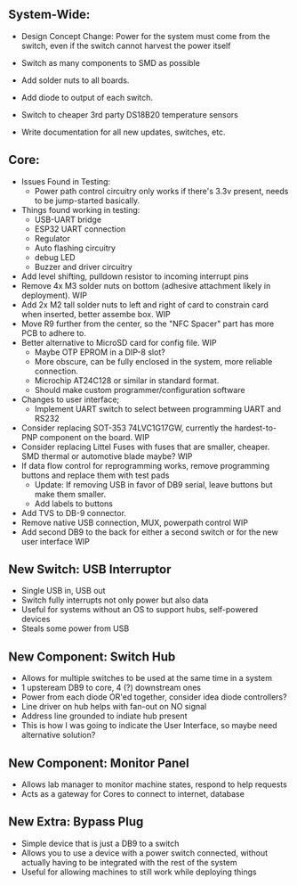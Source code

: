 ## System-Wide:

* Design Concept Change: Power for the system must come from the switch, even if the switch cannot harvest the power itself
* Switch as many components to SMD as possible
* Add solder nuts to all boards.
* Add diode to output of each switch.
* Switch to cheaper 3rd party DS18B20 temperature sensors

* Write documentation for all new updates, switches, etc. 

## Core:

* Issues Found in Testing:
  * Power path control circuitry only works if there's 3.3v present, needs to be jump-started basically.
* Things found working in testing:
  * USB-UART bridge
  * ESP32 UART connection
  * Regulator
  * Auto flashing circuitry
  * debug LED
  * Buzzer and driver circuitry 
* Add level shifting, pulldown resistor to incoming interrupt pins
* Remove 4x M3 solder nuts on bottom (adhesive attachment likely in deployment). WIP
* Add 2x M2 tall solder nuts to left and right of card to constrain card when inserted, better assembe box. WIP
* Move R9 further from the center, so the "NFC Spacer" part has more PCB to adhere to.
* Better alternative to MicroSD card for config file. WIP
  * Maybe OTP EPROM in a DIP-8 slot?
  * More obscure, can be fully enclosed in the system, more reliable connection.
  * Microchip AT24C128 or similar in standard format.
  * Should make custom programmer/configuration software
* Changes to user interface;
  * Implement UART switch to select between programming UART and RS232
* Consider replacing SOT-353 74LVC1G17GW, currently the hardest-to-PNP component on the board. WIP
* Consider replacing Littel Fuses with fuses that are smaller, cheaper. SMD thermal or automotive blade maybe? WIP
* If data flow control for reprogramming works, remove programming buttons and replace them with test pads
  * Update: If removing USB in favor of DB9 serial, leave buttons but make them smaller.
  * Add labels to buttons
* Add TVS to DB-9 connector.
* Remove native USB connection, MUX, powerpath control WIP
* Add second DB9 to the back for either a second switch or for the new user interface WIP

## New Switch: USB Interruptor
* Single USB in, USB out
* Switch fully interrupts not only power but also data
* Useful for systems without an OS to support hubs, self-powered devices
* Steals some power from USB

## New Component: Switch Hub
* Allows for multiple switches to be used at the same time in a system
* 1 upsteream DB9 to core, 4 (?) downstream ones
* Power from each diode OR'ed together, consider idea diode controllers?
* Line driver on hub helps with fan-out on NO signal
* Address line grounded to indiate hub present
 * This is how I was going to indicate the User Interface, so maybe need alternative solution? 

## New Component: Monitor Panel
* Allows lab manager to monitor machine states, respond to help requests
* Acts as a gateway for Cores to connect to internet, database

## New Extra: Bypass Plug
* Simple device that is just a DB9 to a switch
* Allows you to use a device with a power switch connected, without actually having to be integrated with the rest of the system
* Useful for allowing machines to still work while deploying things
